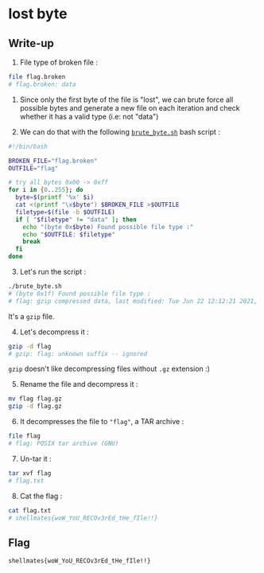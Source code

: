 # lost byte

## Write-up

1. File type of broken file :  

```bash
file flag.broken
# flag.broken: data
```

1. Since only the first byte of the file is "lost", we can brute force all possible bytes and generate a new file on each iteration and check whether it has a valid type (i.e: not "data")

2. We can do that with the following [`brute_byte.sh`](./brute_byte.sh) bash script :  

```bash
#!/bin/bash

BROKEN_FILE="flag.broken"
OUTFILE="flag"

# try all bytes 0x00 -> 0xff
for i in {0..255}; do
  byte=$(printf '%x' $i)
  cat <(printf "\x$byte") $BROKEN_FILE >$OUTFILE
  filetype=$(file -b $OUTFILE)
  if [ "$filetype" != "data" ]; then
    echo "(byte 0x$byte) Found possible file type :"
    echo "$OUTFILE: $filetype"
    break
  fi
done
```

3. Let's run the script :  

```bash
./brute_byte.sh
# (byte 0x1f) Found possible file type :
# flag: gzip compressed data, last modified: Tue Jun 22 12:12:21 2021, from Unix
```

It's a `gzip` file.

4. Let's decompress it :  

```bash
gzip -d flag
# gzip: flag: unknown suffix -- ignored
```

`gzip` doesn't like decompressing files without `.gz` extension :)  

5. Rename the file and decompress it :  

```bash
mv flag flag.gz
gzip -d flag.gz
```

6. It decompresses the file to `"flag"`, a TAR archive :  

```bash
file flag
# flag: POSIX tar archive (GNU)
```

7. Un-tar it :  

```bash
tar xvf flag
# flag.txt
```

8. Cat the flag :  

```bash
cat flag.txt
# shellmates{woW_YoU_RECOv3rEd_tHe_fIle!!}
```

## Flag

`shellmates{woW_YoU_RECOv3rEd_tHe_fIle!!}`
